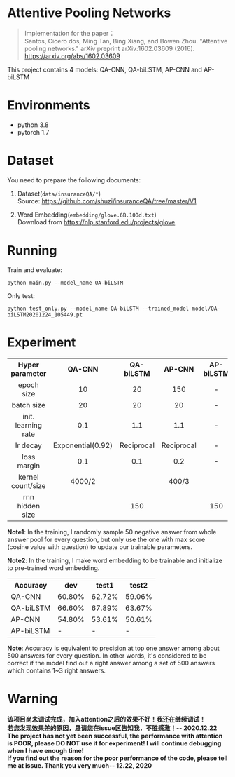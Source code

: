 Attentive Pooling Networks
===
> Implementation for the paper：  
Santos, Cicero dos, Ming Tan, Bing Xiang, and Bowen Zhou. "Attentive pooling networks." arXiv preprint arXiv:1602.03609 (2016).
>https://arxiv.org/abs/1602.03609

This project contains 4 models: QA-CNN, QA-biLSTM, AP-CNN and AP-biLSTM

# Environments
  + python 3.8
  + pytorch 1.7

# Dataset
You need to prepare the following documents:  
1. Dataset(`data/insuranceQA/*`)  
  Source: https://github.com/shuzi/insuranceQA/tree/master/V1

2. Word Embedding(`embedding/glove.6B.100d.txt`)  
Download from https://nlp.stanford.edu/projects/glove

# Running

Train and evaluate:
```
python main.py --model_name QA-biLSTM
```

Only test:
```
python test_only.py --model_name QA-biLSTM --trained_model model/QA-biLSTM20201224_105449.pt
```

# Experiment

<table align="center">
    <tr>
        <th>Hyper parameter</th>
        <th>QA-CNN</th>
        <th>QA-biLSTM</th>
        <th>AP-CNN</th>
        <th>AP-biLSTM</th>
    </tr>
    <tr>
        <td align="center">epoch size</td>
        <td align="center">10</td>
        <td align="center">20</td>
        <td align="center">150</td>
        <td align="center">-</td>
    </tr>
    <tr>
        <td align="center">batch size</td>
        <td align="center">20</td>
        <td align="center">20</td>
        <td align="center">20</td>
        <td align="center">-</td>
    </tr>
    <tr>
        <td align="center">init. learning rate</td>
        <td align="center">0.1</td>
        <td align="center">1.1</td>
        <td align="center">1.1</td>
        <td align="center">-</td>
    </tr>
    <tr>
        <td align="center">lr decay</td>
        <td align="center">Exponential(0.92)</td>
        <td align="center">Reciprocal</td>
        <td align="center">Reciprocal</td>
        <td align="center">-</td>
    </tr>
    <tr>
        <td align="center">loss margin</td>
        <td align="center">0.1</td>
        <td align="center">0.1</td>
        <td align="center">0.2</td>
        <td align="center">-</td>
    </tr>
    <tr>
        <td align="center">kernel count/size</td>
        <td align="center">4000/2</td>
        <td align="center"></td>
        <td align="center">400/3</td>
        <td align="center"></td>
    </tr>
    <tr>
        <td align="center">rnn hidden size</td>
        <td align="center"></td>
        <td align="center">150</td>
        <td align="center"></td>
        <td align="center">150</td>
    </tr>
</table>

**Note1**: In the training, I randomly sample 50 negative answer 
from whole answer pool for every question,
but only use the one with max score (cosine value with question) 
to update our trainable parameters. 

**Note2**: In the training, I make word embedding to be trainable 
and initialize to pre-trained word embedding.


<table align="center">
    <tr>
        <th>Accuracy</th>
        <th>dev</th>
        <th>test1</th>
        <th>test2</th>
    </tr>
    <tr>
        <td>QA-CNN</td>
        <td>60.80%</td>
        <td>62.72%</td>
        <td>59.06%</td>
    </tr>
    <tr>
        <td>QA-biLSTM</td>
        <td>66.60%</td>
        <td>67.89%</td>
        <td>63.67%</td>
    </tr>
    <tr>
        <td>AP-CNN</td>
        <td>54.80%</td>
        <td>53.61%</td>
        <td>50.61%</td>
    </tr>
    <tr>
        <td>AP-biLSTM</td>
        <td>-</td>
        <td>-</td>
        <td>-</td>
    </tr>
</table>

**Note**: Accuracy is equivalent to precision at top one answer
among about 500 answers for every question.
In other words, it's considered to be correct if the model find out a right answer
among a set of 500 answers which contains 1~3 right answers.

# Warning

**该项目尚未调试完成，加入attention之后的效果不好！我还在继续调试！  
若您发现效果差的原因，恳请您在issue区告知我，不胜感激！-- 2020.12.22**  
**The project has not yet been successful, the performance with attention is POOR,
please DO NOT use it for experiment!
I will continue debugging when I have enough time!  
If you find out the reason for the poor performance of the code,
please tell me at issue.
Thank you very much-- 12.22, 2020**
